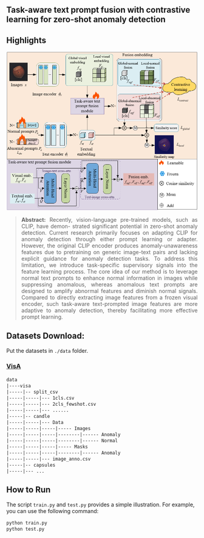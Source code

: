 ## Task-aware text prompt fusion with contrastive learning for zero-shot anomaly detection

## Highlights
![MFD](docs/framework.png)

> **<p align="justify"> Abstract:** Recently, vision-language pre-trained models, such as CLIP, have demon-
strated significant potential in zero-shot anomaly detection. Current research primarily focuses on adapting CLIP for anomaly detection through
either prompt learning or adapter. However, the original CLIP encoder produces anomaly-unawareness features due to pretraining on generic image-text
pairs and lacking explicit guidance for anomaly detection tasks. To address
this limitation, we introduce task-specific supervisory signals into the feature learning process. The core idea of our method is to leverage normal
text prompts to enhance normal information in images while suppressing
anomalous, whereas anomalous text prompts are designed to amplify abnormal features and diminish normal signals. Compared to directly extracting
image features from a frozen visual encoder, such task-aware text-prompted
image features are more adaptive to anomaly detection, thereby facilitating
more effective prompt learning. 

## Datasets Download:
Put the datasets in `./data` folder.

### [VisA](https://amazon-visual-anomaly.s3.us-west-2.amazonaws.com/VisA_20220922.tar)

```
data
|----visa
|-----|-- split_csv
|-----|-----|--- 1cls.csv
|-----|-----|--- 2cls_fewshot.csv
|-----|-----|--- ......
|-----|-- candle
|-----|-----|--- Data
|-----|-----|-----|----- Images
|-----|-----|-----|--------|------ Anomaly 
|-----|-----|-----|--------|------ Normal 
|-----|-----|-----|----- Masks
|-----|-----|-----|--------|------ Anomaly 
|-----|-----|--- image_anno.csv
|-----|-- capsules
|-----|--- ...
```


## How to Run

The script `train.py` and `test.py` provides a simple illustration. For example, you can use the following command:

```
python train.py
python test.py
```




